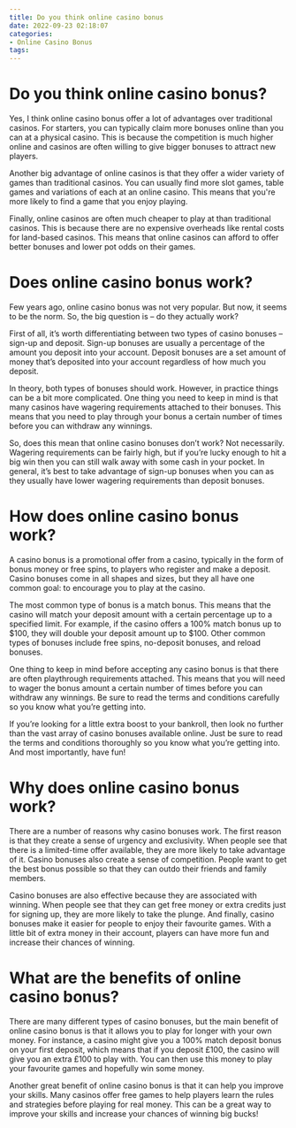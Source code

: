 ```yaml
---
title: Do you think online casino bonus
date: 2022-09-23 02:18:07
categories:
- Online Casino Bonus
tags:
---
```



#  Do you think online casino bonus?

Yes, I think online casino bonus offer a lot of advantages over traditional casinos. For starters, you can typically claim more bonuses online than you can at a physical casino. This is because the competition is much higher online and casinos are often willing to give bigger bonuses to attract new players.

Another big advantage of online casinos is that they offer a wider variety of games than traditional casinos. You can usually find more slot games, table games and variations of each at an online casino. This means that you're more likely to find a game that you enjoy playing.

Finally, online casinos are often much cheaper to play at than traditional casinos. This is because there are no expensive overheads like rental costs for land-based casinos. This means that online casinos can afford to offer better bonuses and lower pot odds on their games.

#  Does online casino bonus work?

Few years ago, online casino bonus was not very popular. But now, it seems to be the norm. So, the big question is – do they actually work?

First of all, it’s worth differentiating between two types of casino bonuses – sign-up and deposit. Sign-up bonuses are usually a percentage of the amount you deposit into your account. Deposit bonuses are a set amount of money that’s deposited into your account regardless of how much you deposit.

In theory, both types of bonuses should work. However, in practice things can be a bit more complicated. One thing you need to keep in mind is that many casinos have wagering requirements attached to their bonuses. This means that you need to play through your bonus a certain number of times before you can withdraw any winnings.

So, does this mean that online casino bonuses don’t work? Not necessarily. Wagering requirements can be fairly high, but if you’re lucky enough to hit a big win then you can still walk away with some cash in your pocket. In general, it’s best to take advantage of sign-up bonuses when you can as they usually have lower wagering requirements than deposit bonuses.

#  How does online casino bonus work?

A casino bonus is a promotional offer from a casino, typically in the form of bonus money or free spins, to players who register and make a deposit. Casino bonuses come in all shapes and sizes, but they all have one common goal: to encourage you to play at the casino.

The most common type of bonus is a match bonus. This means that the casino will match your deposit amount with a certain percentage up to a specified limit. For example, if the casino offers a 100% match bonus up to $100, they will double your deposit amount up to $100. Other common types of bonuses include free spins, no-deposit bonuses, and reload bonuses.

One thing to keep in mind before accepting any casino bonus is that there are often playthrough requirements attached. This means that you will need to wager the bonus amount a certain number of times before you can withdraw any winnings. Be sure to read the terms and conditions carefully so you know what you’re getting into.

If you’re looking for a little extra boost to your bankroll, then look no further than the vast array of casino bonuses available online. Just be sure to read the terms and conditions thoroughly so you know what you’re getting into. And most importantly, have fun!

#  Why does online casino bonus work?

There are a number of reasons why casino bonuses work. The first reason is that they create a sense of urgency and exclusivity. When people see that there is a limited-time offer available, they are more likely to take advantage of it. Casino bonuses also create a sense of competition. People want to get the best bonus possible so that they can outdo their friends and family members.

Casino bonuses are also effective because they are associated with winning. When people see that they can get free money or extra credits just for signing up, they are more likely to take the plunge. And finally, casino bonuses make it easier for people to enjoy their favourite games. With a little bit of extra money in their account, players can have more fun and increase their chances of winning.

#  What are the benefits of online casino bonus?

There are many different types of casino bonuses, but the main benefit of online casino bonus is that it allows you to play for longer with your own money. For instance, a casino might give you a 100% match deposit bonus on your first deposit, which means that if you deposit £100, the casino will give you an extra £100 to play with. You can then use this money to play your favourite games and hopefully win some money.

Another great benefit of online casino bonus is that it can help you improve your skills. Many casinos offer free games to help players learn the rules and strategies before playing for real money. This can be a great way to improve your skills and increase your chances of winning big bucks!